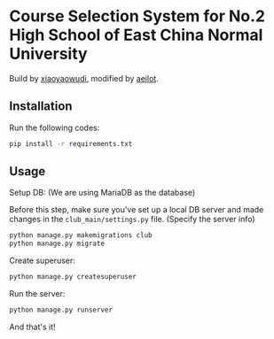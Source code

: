 # Course Selection System for No.2 High School of East China Normal University

Build by [xiaoyaowudi](https://www.xiaoyaowudi.com), modified by [aeilot](https://aeilot.top).

## Installation

Run the following codes:

```bash
pip install -r requirements.txt
```

## Usage

Setup DB: (We are using MariaDB as the database)

Before this step, make sure you've set up a local DB server and made changes in the `club_main/settings.py` file. (Specify the server info)

```bash
python manage.py makemigrations club
python manage.py migrate
```

Create superuser:

```bash
python manage.py createsuperuser
```

Run the server:

```bash
python manage.py runserver
```
And that's it!
